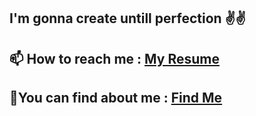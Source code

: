 ## I'm gonna create untill perfection ✌️✌️
📫 How to reach me : [My Resume](https://mohdsohel-07.github.io/mohdsohel-07/) 
---
🔭You can find about me : [Find Me](https://mohdsohel-07.github.io/portfolio/)
---

<!--
**mohdsohel-07/mohdsohel-07** is a ✨ _special_ ✨ repository because its `README.md` (this file) appears on your GitHub profile.

Here are some ideas to get you started:

- 🔭 I’m currently working on ...
- 🌱 I’m currently learning ...
- 👯 I’m looking to collaborate on ...
- 🤔 I’m looking for help with ...
- 💬 Ask me about ...
- 📫 How to reach me: ...
- 😄 Pronouns: ...
- ⚡ Fun fact: ...
-->
